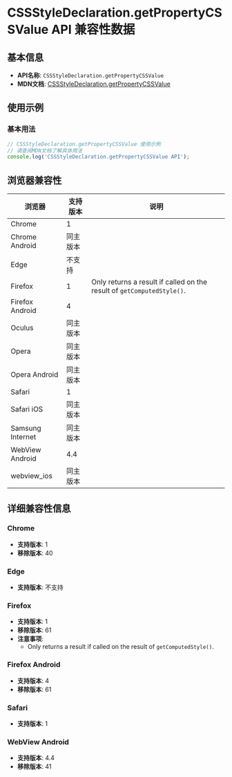 # CSSStyleDeclaration.getPropertyCSSValue API 兼容性数据

## 基本信息

- **API名称**: `CSSStyleDeclaration.getPropertyCSSValue`
- **MDN文档**: [CSSStyleDeclaration.getPropertyCSSValue](https://developer.mozilla.org/docs/Web/API/CSSStyleDeclaration/getPropertyCSSValue)

## 使用示例

### 基本用法

```javascript
// CSSStyleDeclaration.getPropertyCSSValue 使用示例
// 请查阅MDN文档了解具体用法
console.log('CSSStyleDeclaration.getPropertyCSSValue API');
```

## 浏览器兼容性

| 浏览器 | 支持版本 | 说明 |
|--------|----------|------|
| Chrome | 1 |  |
| Chrome Android | 同主版本 |  |
| Edge | 不支持 |  |
| Firefox | 1 | Only returns a result if called on the result of `getComputedStyle()`. |
| Firefox Android | 4 |  |
| Oculus | 同主版本 |  |
| Opera | 同主版本 |  |
| Opera Android | 同主版本 |  |
| Safari | 1 |  |
| Safari iOS | 同主版本 |  |
| Samsung Internet | 同主版本 |  |
| WebView Android | 4.4 |  |
| webview_ios | 同主版本 |  |

## 详细兼容性信息

### Chrome

- **支持版本**: 1
- **移除版本**: 40

### Edge

- **支持版本**: 不支持

### Firefox

- **支持版本**: 1
- **移除版本**: 61
- **注意事项**:
  - Only returns a result if called on the result of `getComputedStyle()`.

### Firefox Android

- **支持版本**: 4
- **移除版本**: 61

### Safari

- **支持版本**: 1

### WebView Android

- **支持版本**: 4.4
- **移除版本**: 41

